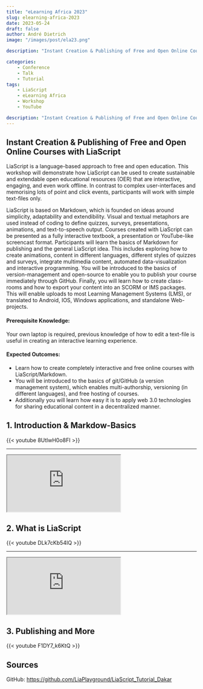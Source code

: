 ```yaml
---
title: "eLearning Africa 2023"
slug: elearning-africa-2023
date: 2023-05-24
draft: false
author: André Dietrich
image: "/images/post/ela23.png"

description: "Instant Creation & Publishing of Free and Open Online Courses with LiaScript"

categories: 
    - Conference
    - Talk
    - Tutorial
tags: 
    - LiaScript
    - eLearning Africa
    - Workshop
    - YouTube

description: "Instant Creation & Publishing of Free and Open Online Courses with LiaScript"
---
```


## Instant Creation & Publishing of Free and Open Online Courses with LiaScript

LiaScript is a language-based approach to free and open education. This workshop will demonstrate how LiaScript can be used to create sustainable and extendable open educational resources (OER) that are interactive, engaging, and even work offline. In contrast to complex user-interfaces and memorising lots of point and click events, participants will work with simple text-files only.

LiaScript is based on Markdown, which is founded on ideas around simplicity, adaptability and extendibility. Visual and textual metaphors are used instead of coding to define quizzes, surveys, presentations, animations, and text-to-speech output. Courses created with LiaScript can be presented as a fully interactive textbook, a presentation or YouTube-like screencast format. Participants will learn the basics of Markdown for publishing and the general LiaScript idea. This includes exploring how to create animations, content in different languages, different styles of quizzes and surveys, integrate multimedia content, automated data-visualization and interactive programming. You will be introduced to the basics of version-management and open-source to enable you to publish your course immediately through GitHub. Finally, you will learn how to create class-rooms and how to export your content into an SCORM or IMS packages. This will enable uploads to most Learning Management Systems (LMS), or translated to Android, IOS, Windows applications, and standalone Web-projects.

#### Prerequisite Knowledge:

Your own laptop is required, previous knowledge of how to edit a text-file is useful in creating an interactive learning experience.

#### Expected Outcomes:

- Learn how to create completely interactive and free online courses with LiaScript/Markdown.
- You will be introduced to the basics of git/GitHub (a version management system), which enables multi-authorship, versioning (in different languages), and free hosting of courses.
- Additionally you will learn how easy it is to apply web 3.0 technologies for sharing educational content in a decentralized manner.


## 1. Introduction & Markdow-Basics


{{< youtube 8UtlwH0o8FI >}}

---

<iframe class="liveeditor" src="https://liascript.github.io/LiveEditor/?/show/file/https://raw.githubusercontent.com/LiaPlayground/LiaScript_Tutorial_Dakar/main/02_Tutorial.md"></iframe>


## 2. What is LiaScript

{{< youtube DLk7cKb54IQ >}}

---

<iframe class="liveeditor" src="https://liascript.github.io/LiveEditor/?/show/file/https://raw.githubusercontent.com/LiaPlayground/LiaScript_Tutorial_Dakar/main/03_GitHub.md"></iframe>

## 3. Publishing and More

{{< youtube F1DY7_k6KtQ >}}


## Sources

GitHub: https://github.com/LiaPlayground/LiaScript_Tutorial_Dakar